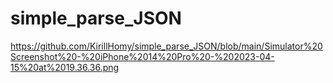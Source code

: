 # simple_parse_JSON

https://github.com/KirillHomy/simple_parse_JSON/blob/main/Simulator%20Screenshot%20-%20iPhone%2014%20Pro%20-%202023-04-15%20at%2019.36.36.png
